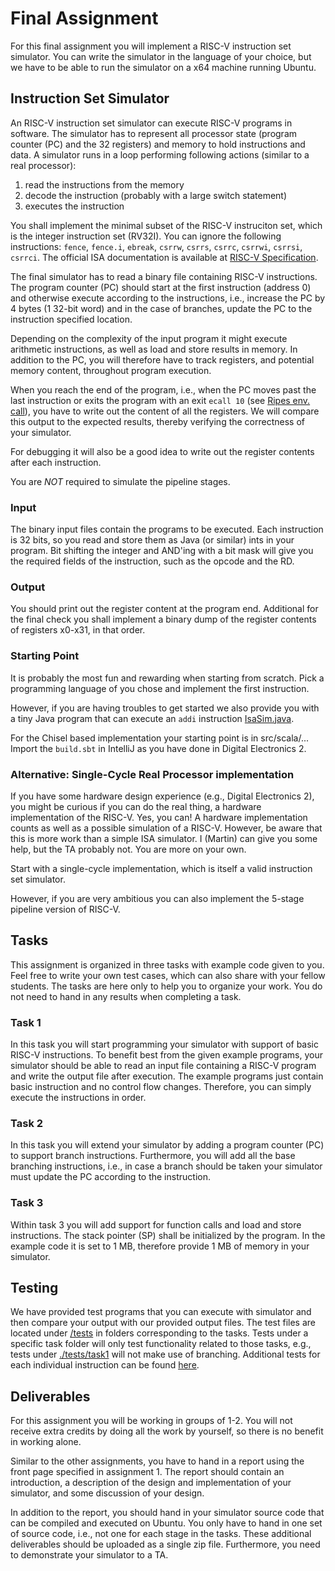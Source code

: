 # Final Assignment

For this final assignment you will implement a RISC-V instruction set simulator. You can write the simulator in the language of your choice, but we have to be able to run the simulator on a x64 machine running Ubuntu.   

## Instruction Set Simulator

An RISC-V instruction set simulator can execute RISC-V programs in software. The simulator has to represent all processor state (program counter (PC) and the 32 registers) and memory to hold instructions and data. A simulator runs in a loop performing following actions (similar to a real processor):

 1. read the instructions from the memory
 2. decode the instruction (probably with a large switch statement)
 3. executes the instruction
 
You shall implement the minimal subset of the RISC-V instruciton set, which is the integer instruction set (RV32I). You can ignore the following instructions: ```fence```, ```fence.i```, ```ebreak```, ```csrrw```, ```csrrs```, ```csrrc```, ```csrrwi```, ```csrrsi```, ```csrrci```. The official ISA documentation is available at [RISC-V Specification](https://riscv.org/specifications/).

The final simulator has to read a binary file containing RISC-V instructions. The program counter (PC) should start at the first instruction (address 0) and otherwise execute according to the instructions, i.e., increase the PC by 4 bytes (1 32-bit word) and in the case of branches, update the PC to the instruction specified location.

Depending on the complexity of the input program it might execute arithmetic instructions, as well as load and store results in memory. In addition to the PC, you will therefore have to track registers, and potential memory content, throughout program execution.

When you reach the end of the program, i.e., when the PC moves past the last instruction or exits the program with an exit `ecall 10` (see [Ripes env. call](https://github.com/mortbopet/Ripes/wiki/Environment-calls)), you have to write out the content of all the registers. We will compare this output to the expected results, thereby verifying the correctness of your simulator.

For debugging it will also be a good idea to write out the register contents after each instruction.

You are *NOT* required to simulate the pipeline stages.

### Input

The binary input files contain the programs to be executed. Each instruction is 32 bits, so you read and store them as Java (or similar) ints in your program. Bit shifting the integer and AND'ing with a bit mask will give you the required fields of the instruction, such as the opcode and the RD.

### Output

You should print out the register content at the program end. Additional for the final check you shall implement a binary dump of the register contents of registers x0-x31, in that order.

### Starting Point

It is probably the most fun and rewarding when starting from scratch.
Pick a programming language of you chose and implement the first instruction.

However, if you are having troubles to get started we also provide you with
a tiny Java program that can execute an `addi` instruction [IsaSim.java](IsaSim.java).

For the Chisel based implementation your starting point is in src/scala/...
Import the ```build.sbt``` in IntelliJ as you have done in Digital Electronics 2.

### Alternative: Single-Cycle Real Processor implementation

If you have some hardware design experience (e.g., Digital Electronics 2), you might be curious
if you can do the real thing, a hardware implementation of the RISC-V.
Yes, you can! A hardware implementation counts as well as a possible simulation of a RISC-V.
However, be aware that this is more work than a simple ISA simulator.
I (Martin) can give you some help, but the TA probably not. You are more on your own.

Start with a single-cycle implementation, which is itself a valid instruction set simulator.

However, if you are very ambitious you can also implement the 5-stage pipeline version
of RISC-V.

## Tasks

This assignment is organized in three tasks with example code given to you.
Feel free to write your own test cases, which can also share with your fellow students.
The tasks are here only to help you to organize your work. You do not need to hand
in any results when completing a task.

### Task 1

In this task you will start programming your simulator with support of basic RISC-V instructions. To benefit best from the given example programs, your simulator should be able to read an input file containing a RISC-V program and write the output file after execution. The example programs just contain basic instruction and no control flow changes. Therefore, you can simply execute the instructions in order.

### Task 2

In this task you will extend your simulator by adding a program counter (PC) to support branch instructions. Furthermore, you will add all the base branching instructions, i.e., in case a branch should be taken your simulator must update the PC according to the instruction.

### Task 3
Within task 3 you will add support for function calls and load and store instructions. The stack pointer (SP) shall be initialized by the program. In the example code it is set to 1 MB, therefore provide 1 MB of memory in your simulator.

## Testing

We have provided test programs that you can execute with simulator and then compare your output with our provided output files. The test files are located under [/tests](./tests) in folders corresponding to the tasks. Tests under a specific task folder will only test functionality related to those tasks, e.g., tests under [./tests/task1](./tests/task1) will not make use of branching. Additional tests for each individual instruction can be found [here](https://github.com/TheAIBot/RISC-V_Sim/tree/master/RISC-V_Sim/InstructionTests).

## Deliverables

For this assignment you will be working in groups of 1-2. You will not receive extra credits by doing all the work by yourself, so there is no benefit in working alone.

Similar to the other assignments, you have to hand in a report using the front page specified in assignment 1. The report should contain an introduction, a description of the design and implementation of your simulator, and some discussion of your design.

In addition to the report, you should hand in your simulator source code that can be compiled and executed on Ubuntu. You only have to hand in one set of source code, i.e., not one for each stage in the tasks. These additional deliverables should be uploaded as a single zip file. Furthermore, you need to demonstrate your simulator to a TA.